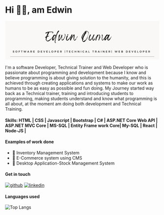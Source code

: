 # Hi 👋🏾, am Edwin

![I am GitHub Readme Generator's creator](https://github.com/Edouma/Edouma/blob/main/banner4.png)

I'm a software Developer, Technical Trainer and Web Developer who is passionate about programming and development because I know and believe programming is about giving solution to the humanity, and this is achieved through creating applications and systems to make our work as humans to be as easy as possible and fun doing. My Journey started way back as a Technical trainer, training and introducing students to programming, making students understand and know what programming is all about, at the moment am doing both development and Technical Training.

#### Skills: HTML | CSS | Javascript | Bootstrap | C# | ASP.NET Core Web API | ASP.NET MVC Core | MS-SQL | Entity Frame work Core| My-SQL | React | Node-JS |

#### Examples of work done
- 🔭 Inventory Management System
- 🔭 E-Commerce system using CMS
- 🔭 Desktop Application-Stock Management System

#### Get in touch
[<img src='https://cdn.jsdelivr.net/npm/simple-icons@3.0.1/icons/github.svg' alt='github' height='30'>](https://github.com/Edouma)  [<img src='https://cdn.jsdelivr.net/npm/simple-icons@3.0.1/icons/linkedin.svg' alt='linkedin' height='30'>](https://www.linkedin.com/in/edwin-ouma-21825248//)  

#### Languages used
![Top Langs](https://github-readme-stats.vercel.app/api/top-langs/?username=Edouma)

<!--<a href='https://docs.github.com/en/developers'><img src='https://raw.githubusercontent.com/acervenky/animated-github-badges/master/assets/devbadge.gif' width='40' height='40'></a> <a href='https://github.com/pricing'><img src='https://raw.githubusercontent.com/acervenky/animated-github-badges/master/assets/pro.gif' width='40' height='40'></a> <a href='https://stars.github.com/'><img src='https://raw.githubusercontent.com/acervenky/animated-github-badges/master/assets/starbadge.gif' width='35' height='35'></a> <a href='https://docs.github.com/en/github/supporting-the-open-source-community-with-github-sponsors'><img src='https://raw.githubusercontent.com/acervenky/animated-github-badges/master/assets/sponsorbadge.gif' width='35' height='35'></a> --!>
